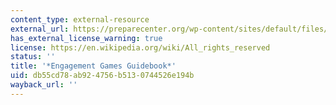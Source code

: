 ```yaml
---
content_type: external-resource
external_url: https://preparecenter.org/wp-content/sites/default/files/engagement-game-guide.pdf
has_external_license_warning: true
license: https://en.wikipedia.org/wiki/All_rights_reserved
status: ''
title: '*Engagement Games Guidebook*'
uid: db55cd78-ab92-4756-b513-0744526e194b
wayback_url: ''
---
```

